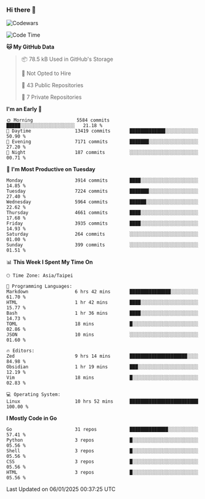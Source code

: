 ### Hi there 👋

![Codewars](https://www.codewars.com/users/omegaatt36/badges/small)

<!--START_SECTION:waka-->
![Code Time](http://img.shields.io/badge/Code%20Time-2%2C960%20hrs%2037%20mins-blue)

**🐱 My GitHub Data** 

> 📦 78.5 kB Used in GitHub's Storage 
 > 
> 🚫 Not Opted to Hire
 > 
> 📜 43 Public Repositories 
 > 
> 🔑 7 Private Repositories 
 > 
**I'm an Early 🐤** 

```text
🌞 Morning                5584 commits        █████░░░░░░░░░░░░░░░░░░░░   21.18 % 
🌆 Daytime                13419 commits       █████████████░░░░░░░░░░░░   50.90 % 
🌃 Evening                7171 commits        ███████░░░░░░░░░░░░░░░░░░   27.20 % 
🌙 Night                  187 commits         ░░░░░░░░░░░░░░░░░░░░░░░░░   00.71 % 
```
📅 **I'm Most Productive on Tuesday** 

```text
Monday                   3914 commits        ████░░░░░░░░░░░░░░░░░░░░░   14.85 % 
Tuesday                  7224 commits        ███████░░░░░░░░░░░░░░░░░░   27.40 % 
Wednesday                5964 commits        ██████░░░░░░░░░░░░░░░░░░░   22.62 % 
Thursday                 4661 commits        ████░░░░░░░░░░░░░░░░░░░░░   17.68 % 
Friday                   3935 commits        ████░░░░░░░░░░░░░░░░░░░░░   14.93 % 
Saturday                 264 commits         ░░░░░░░░░░░░░░░░░░░░░░░░░   01.00 % 
Sunday                   399 commits         ░░░░░░░░░░░░░░░░░░░░░░░░░   01.51 % 
```


📊 **This Week I Spent My Time On** 

```text
🕑︎ Time Zone: Asia/Taipei

💬 Programming Languages: 
Markdown                 6 hrs 42 mins       ███████████████░░░░░░░░░░   61.70 % 
HTML                     1 hr 42 mins        ████░░░░░░░░░░░░░░░░░░░░░   15.77 % 
Bash                     1 hr 36 mins        ████░░░░░░░░░░░░░░░░░░░░░   14.73 % 
TOML                     18 mins             █░░░░░░░░░░░░░░░░░░░░░░░░   02.86 % 
JSON                     10 mins             ░░░░░░░░░░░░░░░░░░░░░░░░░   01.60 % 

🔥 Editors: 
Zed                      9 hrs 14 mins       █████████████████████░░░░   84.98 % 
Obsidian                 1 hr 19 mins        ███░░░░░░░░░░░░░░░░░░░░░░   12.19 % 
Vim                      18 mins             █░░░░░░░░░░░░░░░░░░░░░░░░   02.83 % 

💻 Operating System: 
Linux                    10 hrs 52 mins      █████████████████████████   100.00 % 
```

**I Mostly Code in Go** 

```text
Go                       31 repos            ██████████████░░░░░░░░░░░   57.41 % 
Python                   3 repos             █░░░░░░░░░░░░░░░░░░░░░░░░   05.56 % 
Shell                    3 repos             █░░░░░░░░░░░░░░░░░░░░░░░░   05.56 % 
CSS                      3 repos             █░░░░░░░░░░░░░░░░░░░░░░░░   05.56 % 
HTML                     3 repos             █░░░░░░░░░░░░░░░░░░░░░░░░   05.56 % 
```




 Last Updated on 06/01/2025 00:37:25 UTC
<!--END_SECTION:waka-->

<!--
**omegaatt36/omegaatt36** is a ✨ _special_ ✨ repository because its `README.md` (this file) appears on your GitHub profile.

Here are some ideas to get you started:

- 🔭 I’m currently working on ...
- 🌱 I’m currently learning ...
- 👯 I’m looking to collaborate on ...
- 🤔 I’m looking for help with ...
- 💬 Ask me about ...
- 📫 How to reach me: ...
- 😄 Pronouns: ...
- ⚡ Fun fact: ...
-->
